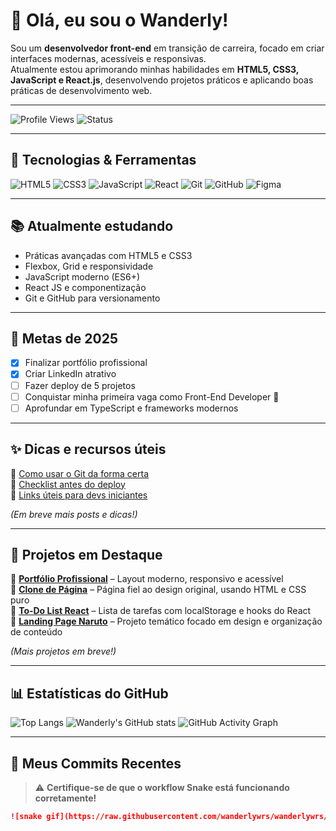 # 👋 Olá, eu sou o Wanderly!

Sou um **desenvolvedor front-end** em transição de carreira, focado em criar interfaces modernas, acessíveis e responsivas.  
Atualmente estou aprimorando minhas habilidades em **HTML5, CSS3, JavaScript e React.js**, desenvolvendo projetos práticos e aplicando boas práticas de desenvolvimento web.

---

![Profile Views](https://komarev.com/ghpvc/?username=wanderlywrs&color=blue)
![Status](https://img.shields.io/badge/Dev-Focused-blue)

---

## 🚀 Tecnologias & Ferramentas

![HTML5](https://img.shields.io/badge/HTML5-%23E34F26.svg?style=for-the-badge&logo=html5&logoColor=white)
![CSS3](https://img.shields.io/badge/CSS3-%231572B6.svg?style=for-the-badge&logo=css3&logoColor=white)
![JavaScript](https://img.shields.io/badge/JavaScript-%23F7DF1E.svg?style=for-the-badge&logo=javascript&logoColor=black)
![React](https://img.shields.io/badge/React-%2320232a.svg?style=for-the-badge&logo=react&logoColor=%2361DAFB)
![Git](https://img.shields.io/badge/Git-%23F05033.svg?style=for-the-badge&logo=git&logoColor=white)
![GitHub](https://img.shields.io/badge/GitHub-%23121011.svg?style=for-the-badge&logo=github&logoColor=white)
![Figma](https://img.shields.io/badge/Figma-%23F24E1E.svg?style=for-the-badge&logo=figma&logoColor=white)

---

## 📚 Atualmente estudando

- Práticas avançadas com HTML5 e CSS3
- Flexbox, Grid e responsividade
- JavaScript moderno (ES6+)
- React JS e componentização
- Git e GitHub para versionamento

---

## 🎯 Metas de 2025

- [x] Finalizar portfólio profissional
- [x] Criar LinkedIn atrativo
- [ ] Fazer deploy de 5 projetos
- [ ] Conquistar minha primeira vaga como Front-End Developer 🚀
- [ ] Aprofundar em TypeScript e frameworks modernos

---

## ✨ Dicas e recursos úteis

📝 [Como usar o Git da forma certa](#)  
🧪 [Checklist antes do deploy](#)  
🚀 [Links úteis para devs iniciantes](#)

_(Em breve mais posts e dicas!)_

---

## 📌 Projetos em Destaque

🔹 [**Portfólio Profissional**](#) – Layout moderno, responsivo e acessível  
🔹 [**Clone de Página**](#) – Página fiel ao design original, usando HTML e CSS puro  
🔹 [**To-Do List React**](#) – Lista de tarefas com localStorage e hooks do React  
🔹 [**Landing Page Naruto**](#) – Projeto temático focado em design e organização de conteúdo

_(Mais projetos em breve!)_

---

## 📊 Estatísticas do GitHub

![Top Langs](https://github-readme-stats.vercel.app/api/top-langs/?username=wanderlywrs&layout=compact&theme=radical)
![Wanderly's GitHub stats](https://github-readme-stats.vercel.app/api?username=wanderlywrs&show_icons=true&theme=radical)
![GitHub Activity Graph](https://github-readme-activity-graph.vercel.app/graph?username=wanderlywrs&theme=radical)

---

## 🐍 Meus Commits Recentes

> ⚠️ **Certifique-se de que o workflow Snake está funcionando corretamente!**

```md
![snake gif](https://raw.githubusercontent.com/wanderlywrs/wanderlywrs/output/github-contribution-grid-snake.svg)
